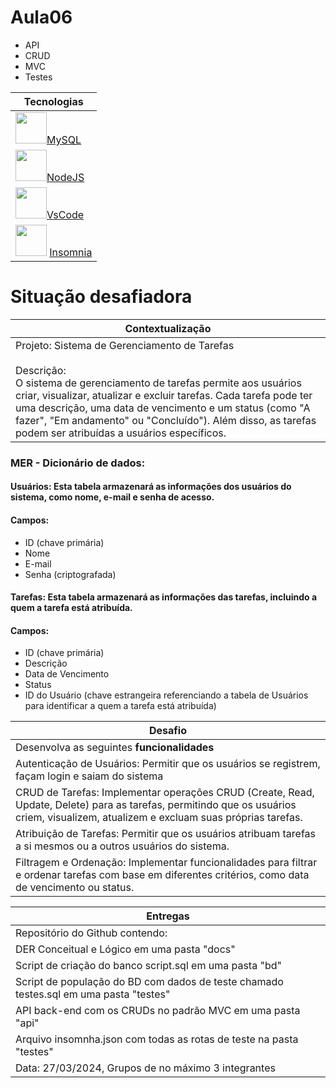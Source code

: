 # Aula06
- API
- CRUD
- MVC
- Testes

|Tecnologias|
|-|
|<img src="https://w7.pngwing.com/pngs/717/111/png-transparent-mysql-round-logo-tech-companies-thumbnail.png" style="width:50px;">[MySQL](https://dev.mysql.com/doc/refman/8.0/en/join.html)|
|<img src="https://static-00.iconduck.com/assets.00/node-js-icon-454x512-nztofx17.png" style="width:50px;">[NodeJS](https://nodejs.org/en)|
|<img src="https://logowik.com/content/uploads/images/visual-studio-code7642.jpg" style="width:50px;">[VsCode](https://code.visualstudio.com/)|
|<img src="https://seeklogo.com/images/I/insomnia-logo-A35E09EB19-seeklogo.com.png" style="width:50px;"> [Insomnia](https://insomnia.rest/)|

# Situação desafiadora
|Contextualização|
|-|
|Projeto: Sistema de Gerenciamento de Tarefas<br><br>Descrição:<br>O sistema de gerenciamento de tarefas permite aos usuários criar, visualizar, atualizar e excluir tarefas. Cada tarefa pode ter uma descrição, uma data de vencimento e um status (como "A fazer", "Em andamento" ou "Concluído"). Além disso, as tarefas podem ser atribuídas a usuários específicos.|

### MER - Dicionário de dados:
#### Usuários: Esta tabela armazenará as informações dos usuários do sistema, como nome, e-mail e senha de acesso.
#### Campos:
- ID (chave primária)
- Nome
- E-mail
- Senha (criptografada)

#### Tarefas: Esta tabela armazenará as informações das tarefas, incluindo a quem a tarefa está atribuída.
#### Campos:
- ID (chave primária)
- Descrição
- Data de Vencimento
- Status
- ID do Usuário (chave estrangeira referenciando a tabela de Usuários para identificar a quem a tarefa está atribuída)

|Desafio|
|-|
|Desenvolva as seguintes **funcionalidades**|
|Autenticação de Usuários: Permitir que os usuários se registrem, façam login e saiam do sistema|
|CRUD de Tarefas: Implementar operações CRUD (Create, Read, Update, Delete) para as tarefas, permitindo que os usuários criem, visualizem, atualizem e excluam suas próprias tarefas.|
|Atribuição de Tarefas: Permitir que os usuários atribuam tarefas a si mesmos ou a outros usuários do sistema.|
|Filtragem e Ordenação: Implementar funcionalidades para filtrar e ordenar tarefas com base em diferentes critérios, como data de vencimento ou status.|

|Entregas|
|-|
|Repositório do Github contendo:|
|DER Conceitual e Lógico em uma pasta "docs"|
|Script de criação do banco script.sql em uma pasta "bd"|
|Script de população do BD com dados de teste chamado testes.sql em uma pasta "testes"|
|API back-end com os CRUDs no padrão MVC em uma pasta "api"|
|Arquivo insomnha.json com todas as rotas de teste na pasta "testes"|
|Data: 27/03/2024, Grupos de no máximo 3 integrantes|